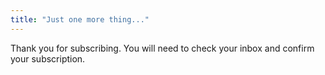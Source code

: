 ```yaml
---
title: "Just one more thing..."
---
```

Thank you for subscribing. You will need to check your inbox and confirm your subscription.